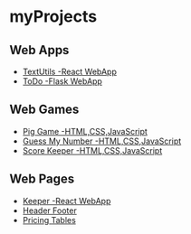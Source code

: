 # myProjects

## Web Apps
<ul>
<li><a href="https://iamshre-yash.github.io/TextUtils-ShreYash/">TextUtils -React WebApp</a></li>
<li><a href="http://iamshreyash.pythonanywhere.com/">ToDo -Flask WebApp</a></li>
</ul>

## Web Games

<ul>
<li><a href="https://iamshre-yash.github.io/myProjects/pigGame/">Pig Game -HTML,CSS,JavaScript</a></li>
<li><a href="https://iamshre-yash.github.io/myProjects/guessMyNumber/">Guess My Number -HTML,CSS,JavaScript</a></li>
<li><a href="https://iamshre-yash.github.io/myProjects/scoreKeeper/">Score Keeper -HTML,CSS,JavaScript</a></li>
</ul>

## Web Pages
<ul>
<li><a href="https://iamshre-yash.github.io/keeper-WebApp/">Keeper -React WebApp</a></li>
<li><a href="https://iamshre-yash.github.io/myProjects/headerFooter/">Header Footer</a></li>
<li><a href="https://iamshre-yash.github.io/myProjects/pricingTable/">Pricing Tables</a></li>
</ul>
